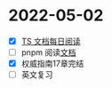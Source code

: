 # 2022-05-02

- [x] [TS 文档每日阅读](https://ts.yayujs.com/handbook/MoreOnFunctions.html#%E5%87%BD%E6%95%B0-more-on-functions)
- [ ] pnpm 阅读[文档](https://www.pnpm.cn/)
- [x] 权威指南17章完结
- [ ] 英文复习
